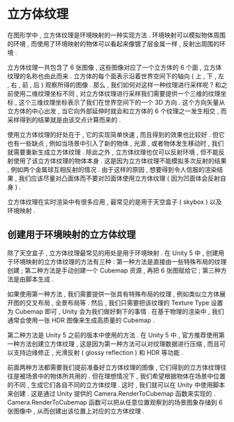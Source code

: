 # 立方体纹理

在图形学中 , 立方体纹理是环境映射的一种实现方法 . 环境映射可以模拟物体周围的环境 , 而使用了环境映射的物体可以看起来像镀了层金属一样 , 反射出周围的环境 .

立方体纹理一共包含了 6 张图像 , 这些图像对应了一个立方体的 6 个面 , 立方体纹理的名称也由此而来 . 立方体的每个面表示沿着世界空间下的轴向 ( 上 , 下 , 左 , 右 , 前 , 后 ) 观察所得的图像 . 那么 , 我们如何对这样一种纹理进行采样呢 ? 和之前使用二维纹理坐标不同 , 对立方体纹理进行采样我们需要提供一个三维的纹理坐标 , 这个三维纹理坐标表示了我们在世界空间下的一个 3D 方向 . 这个方向矢量从立方体的中心出发 , 当它向外部延伸时就会和立方体的 6 个纹理之一发生相交 , 而采样得到的结果就是由该交点计算而来的 . 

使用立方体纹理的好处在于 , 它的实现简单快速 , 而且得到的效果也比较好 . 但它也有一些缺点 , 例如当场景中引入了新的物体 , 光源 , 或者物体发生移动时 , 我们就需要重新生成立方体纹理 . 除此之外 , 立方体纹理也仅可以反射环境 , 但不能反射使用了该立方体纹理的物体本身 . 这是因为立方体纹理不能模拟多次反射的结果 , 例如两个金属球互相反射的情况 . 由于这样的原因 , 想要得到令人信服的渲染结果 , 我们应该尽量对凸面体而不要对凹面体使用立方体纹理 ( 因为凹面体会反射自身 ) .

立方体纹理在实时渲染中有很多应用 , 最常见的是用于天空盒子 ( skybox ) 以及环境映射 .

## 创建用于环境映射的立方体纹理

除了天空盒子 , 立方体纹理最常见的用处是用于环境映射 . 在 Unity 5 中 , 创建用于环境映射的立方体纹理的方法有三种 : 第一种方法是直接由一些特殊布局的纹理创建 ; 第二种方法是手动创建一个 Cubemap 资源 , 再把 6 张图赋给它 ; 第三种方法是由脚本生成 .

如果使用第一种方法 , 我们需要提供一张具有特殊布局的纹理 , 例如类似立方体展开图的交叉布局 , 全景布局等 . 然后 , 我们只需要把该纹理的 Texture Type 设置为 Cubemap 即可 , Unity 会为我们做好剩下的事情 . 在基于物理的渲染中 , 我们通常会使用一张 HDR 图像来生成高质量的 Cubemap . 

第二种方法是 Unity 5 之前的版本中使用的方法 . 在 Unity 5 中 , 官方推荐使用第一种方法创建立方体纹理 , 这是因为第一种方法可以对纹理数据进行压缩 , 而且可以支持边缘修正 , 光滑反射 ( glossy reflection ) 和 HDR 等功能 .

前面两种方法都需要我们提前准备好立方体纹理的图像 , 它们得到的立方体纹理往往是被场景中的物体所共用的 . 但在理想情况下 , 我们希望根据物体在场景中位置的不同 , 生成它们各自不同的立方体纹理 . 这时 , 我们就可以在 Unity 中使用脚本来创建 . 这是通过 Unity 提供的 Camera.RenderToCubemap 函数来实现的 . Camera.RenderToCubemap 函数可以把从任意位置观察到的场景图象存储到 6 张图像中 , 从而创建出该位置上对应的立方体纹理 .